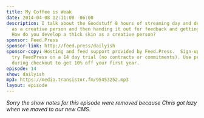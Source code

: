 ```yaml
---
title: My Coffee is Weak
date: 2014-04-08 12:11:00 -06:00
description: I talk about the Goodstuff 8 hours of streaming day and developing something
  as a creative person and then handing it out for feedback and getting stomped on.
  How do you develop a thick skin as a creative person?
sponsor: Feed.Press
sponsor-link: http://feed.press/dailyish
sponsor-copy: Hosting and feed support provided by Feed.Press.  Sign-up today and
  try FeedPress on a 14 day trial (no contracts or commitments). Use promo code "dailyish"
  during checkout to get 10% off your first year.
episode: 14
show: dailyish
mp3: https://media.transistor.fm/95453252.mp3
layout: episode
---
```


<em>Sorry the show notes for this episode were removed because Chris got lazy when we moved to our new CMS</em>.
